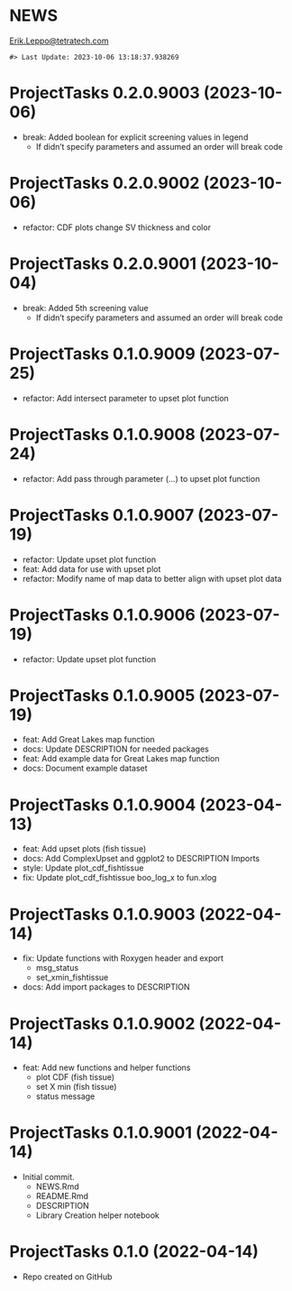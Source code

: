NEWS
================
<Erik.Leppo@tetratech.com>

<!-- NEWS.md is generated from NEWS.Rmd. Please edit that file -->

    #> Last Update: 2023-10-06 13:18:37.938269

# ProjectTasks 0.2.0.9003 (2023-10-06)

- break: Added boolean for explicit screening values in legend
  - If didn’t specify parameters and assumed an order will break code

# ProjectTasks 0.2.0.9002 (2023-10-06)

- refactor: CDF plots change SV thickness and color

# ProjectTasks 0.2.0.9001 (2023-10-04)

- break: Added 5th screening value
  - If didn’t specify parameters and assumed an order will break code

# ProjectTasks 0.1.0.9009 (2023-07-25)

- refactor: Add intersect parameter to upset plot function

# ProjectTasks 0.1.0.9008 (2023-07-24)

- refactor: Add pass through parameter (…) to upset plot function

# ProjectTasks 0.1.0.9007 (2023-07-19)

- refactor: Update upset plot function
- feat: Add data for use with upset plot
- refactor: Modify name of map data to better align with upset plot data

# ProjectTasks 0.1.0.9006 (2023-07-19)

- refactor: Update upset plot function

# ProjectTasks 0.1.0.9005 (2023-07-19)

- feat: Add Great Lakes map function
- docs: Update DESCRIPTION for needed packages
- feat: Add example data for Great Lakes map function
- docs: Document example dataset

# ProjectTasks 0.1.0.9004 (2023-04-13)

- feat: Add upset plots (fish tissue)
- docs: Add ComplexUpset and ggplot2 to DESCRIPTION Imports
- style: Update plot_cdf_fishtissue
- fix: Update plot_cdf_fishtissue boo_log_x to fun.xlog

# ProjectTasks 0.1.0.9003 (2022-04-14)

- fix: Update functions with Roxygen header and export
  - msg_status
  - set_xmin_fishtissue
- docs: Add import packages to DESCRIPTION

# ProjectTasks 0.1.0.9002 (2022-04-14)

- feat: Add new functions and helper functions
  - plot CDF (fish tissue)
  - set X min (fish tissue)
  - status message

# ProjectTasks 0.1.0.9001 (2022-04-14)

- Initial commit.
  - NEWS.Rmd
  - README.Rmd
  - DESCRIPTION
  - Library Creation helper notebook

# ProjectTasks 0.1.0 (2022-04-14)

- Repo created on GitHub
